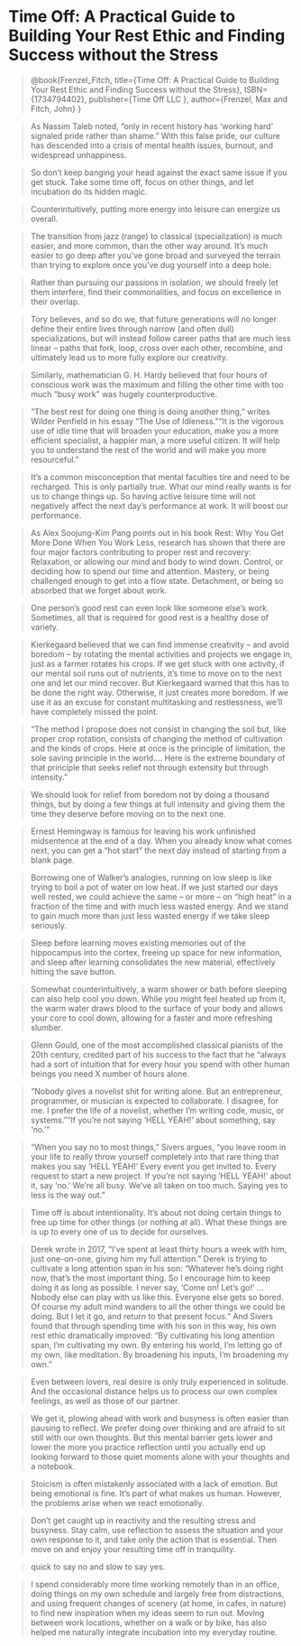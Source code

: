 # Time Off: A Practical Guide to Building Your Rest Ethic and Finding Success without the Stress
> @book{Frenzel\_Fitch, title={Time Off: A Practical Guide to Building Your Rest Ethic and Finding Success without the Stress}, ISBN={1734794402}, publisher={Time Off LLC }, author={Frenzel, Max and Fitch, John} }


> As Nassim Taleb noted, “only in recent history has ‘working hard’ signaled pride rather than shame.” With this false pride, our culture has descended into a crisis of mental health issues, burnout, and widespread unhappiness.

> So don’t keep banging your head against the exact same issue if you get stuck. Take some time off, focus on other things, and let incubation do its hidden magic.

> Counterintuitively, putting more energy into leisure can energize us overall.

> The transition from jazz (range) to classical (specialization) is much easier, and more common, than the other way around. It’s much easier to go deep after you’ve gone broad and surveyed the terrain than trying to explore once you’ve dug yourself into a deep hole.

> Rather than pursuing our passions in isolation, we should freely let them interfere, find their commonalities, and focus on excellence in their overlap.

> Tory believes, and so do we, that future generations will no longer define their entire lives through narrow (and often dull) specializations, but will instead follow career paths that are much less linear – paths that fork, loop, cross over each other, recombine, and ultimately lead us to more fully explore our creativity.

> Similarly, mathematician G. H. Hardy believed that four hours of conscious work was the maximum and filling the other time with too much “busy work” was hugely counterproductive.

> “The best rest for doing one thing is doing another thing,” writes Wilder Penfield in his essay “The Use of Idleness.”“It is the vigorous use of idle time that will broaden your education, make you a more efficient specialist, a happier man, a more useful citizen. It will help you to understand the rest of the world and will make you more resourceful.”

> It’s a common misconception that mental faculties tire and need to be recharged. This is only partially true. What our mind really wants is for us to change things up. So having active leisure time will not negatively affect the next day’s performance at work. It will boost our performance.

> As Alex Soojung-Kim Pang points out in his book Rest: Why You Get More Done When You Work Less, research has shown that there are four major factors contributing to proper rest and recovery: Relaxation, or allowing our mind and body to wind down. Control, or deciding how to spend our time and attention. Mastery, or being challenged enough to get into a flow state. Detachment, or being so absorbed that we forget about work.

> One person’s good rest can even look like someone else’s work. Sometimes, all that is required for good rest is a healthy dose of variety.

> Kierkegaard believed that we can find immense creativity – and avoid boredom – by rotating the mental activities and projects we engage in, just as a farmer rotates his crops. If we get stuck with one activity, if our mental soil runs out of nutrients, it’s time to move on to the next one and let our mind recover. But Kierkegaard warned that this has to be done the right way. Otherwise, it just creates more boredom. If we use it as an excuse for constant multitasking and restlessness, we’ll have completely missed the point.

> “The method I propose does not consist in changing the soil but, like proper crop rotation, consists of changing the method of cultivation and the kinds of crops. Here at once is the principle of limitation, the sole saving principle in the world…. Here is the extreme boundary of that principle that seeks relief not through extensity but through intensity.”

> We should look for relief from boredom not by doing a thousand things, but by doing a few things at full intensity and giving them the time they deserve before moving on to the next one.

> Ernest Hemingway is famous for leaving his work unfinished midsentence at the end of a day. When you already know what comes next, you can get a “hot start” the next day instead of starting from a blank page.

> Borrowing one of Walker’s analogies, running on low sleep is like trying to boil a pot of water on low heat. If we just started our days well rested, we could achieve the same – or more – on “high heat” in a fraction of the time and with much less wasted energy. And we stand to gain much more than just less wasted energy if we take sleep seriously.

> Sleep before learning moves existing memories out of the hippocampus into the cortex, freeing up space for new information, and sleep after learning consolidates the new material, effectively hitting the save button.

> Somewhat counterintuitively, a warm shower or bath before sleeping can also help cool you down. While you might feel heated up from it, the warm water draws blood to the surface of your body and allows your core to cool down, allowing for a faster and more refreshing slumber.

> Glenn Gould, one of the most accomplished classical pianists of the 20th century, credited part of his success to the fact that he “always had a sort of intuition that for every hour you spend with other human beings you need X number of hours alone.

> “Nobody gives a novelist shit for writing alone. But an entrepreneur, programmer, or musician is expected to collaborate. I disagree, for me. I prefer the life of a novelist, whether I’m writing code, music, or systems.”“If you’re not saying ‘HELL YEAH!’ about something, say ‘no.’”

> “When you say no to most things,” Sivers argues, “you leave room in your life to really throw yourself completely into that rare thing that makes you say ‘HELL YEAH!’ Every event you get invited to. Every request to start a new project. If you’re not saying ‘HELL YEAH!’ about it, say ‘no.’ We’re all busy. We’ve all taken on too much. Saying yes to less is the way out.”

> Time off is about intentionality. It’s about not doing certain things to free up time for other things (or nothing at all). What these things are is up to every one of us to decide for ourselves.

> Derek wrote in 2017, “I’ve spent at least thirty hours a week with him, just one-on-one, giving him my full attention.” Derek is trying to cultivate a long attention span in his son: “Whatever he’s doing right now, that’s the most important thing. So I encourage him to keep doing it as long as possible. I never say, ‘Come on! Let’s go!’ ... Nobody else can play with us like this. Everyone else gets so bored. Of course my adult mind wanders to all the other things we could be doing. But I let it go, and return to that present focus.” And Sivers found that through spending time with his son in this way, his own rest ethic dramatically improved: “By cultivating his long attention span, I’m cultivating my own. By entering his world, I’m letting go of my own, like meditation. By broadening his inputs, I’m broadening my own.”

> Even between lovers, real desire is only truly experienced in solitude. And the occasional distance helps us to process our own complex feelings, as well as those of our partner.

> We get it, plowing ahead with work and busyness is often easier than pausing to reflect. We prefer doing over thinking and are afraid to sit still with our own thoughts. But this mental barrier gets lower and lower the more you practice reflection until you actually end up looking forward to those quiet moments alone with your thoughts and a notebook.

> Stoicism is often mistakenly associated with a lack of emotion. But being emotional is fine. It’s part of what makes us human. However, the problems arise when we react emotionally.

> Don’t get caught up in reactivity and the resulting stress and busyness. Stay calm, use reflection to assess the situation and your own response to it, and take only the action that is essential. Then move on and enjoy your resulting time off in tranquility.

> quick to say no and slow to say yes.

> I spend considerably more time working remotely than in an office, doing things on my own schedule and largely free from distractions, and using frequent changes of scenery (at home, in cafes, in nature) to find new inspiration when my ideas seem to run out. Moving between work locations, whether on a walk or by bike, has also helped me naturally integrate incubation into my everyday routine.

